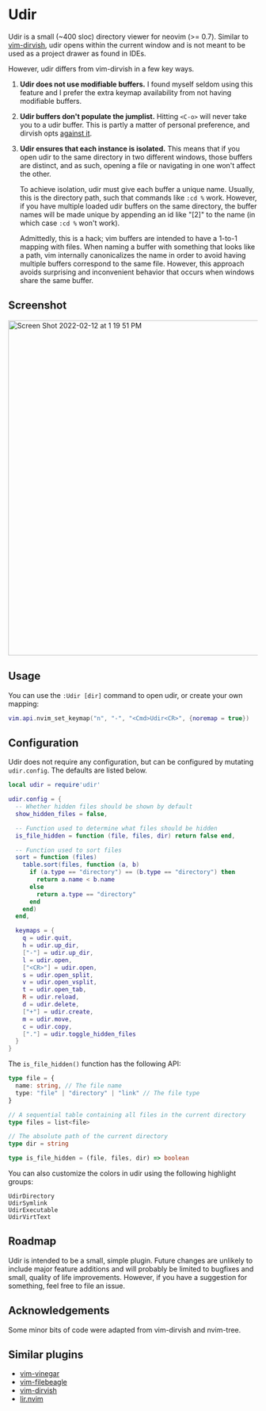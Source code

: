 # Udir

Udir is a small (~400 sloc) directory viewer for neovim (>= 0.7). Similar to
[vim-dirvish](https://github.com/justinmk/vim-dirvish), udir opens within the
current window and is not meant to be used as a project drawer as found in IDEs.

However, udir differs from vim-dirvish in a few key ways.

1) **Udir does not use modifiable buffers.** I found myself seldom using this
   feature and I prefer the extra keymap availability from not having modifiable
   buffers.

2) **Udir buffers don't populate the jumplist.**  Hitting `<C-o>` will never take
   you to a udir buffer. This is partly a matter of personal preference, and dirvish
   opts [against it](https://github.com/justinmk/vim-dirvish/issues/110).

3) **Udir ensures that each instance is isolated.** This means that if you open
   udir to the same directory in two different windows, those buffers are distinct,
   and as such, opening a file or navigating in one won't affect the other.
   
   To achieve isolation, udir must give each buffer a unique name. Usually, this is
   the directory path, such that commands like `:cd %` work. However, if you have
   multiple loaded udir buffers on the same directory, the buffer names will be made
   unique by appending an id like "[2]" to the name (in which case `:cd %` won't work).
   
   Admittedly, this is a hack; vim buffers are intended to have a 1-to-1 mapping
   with files. When naming a buffer with something that looks like a path, vim
   internally canonicalizes the name in order to avoid having multiple buffers
   correspond to the same file. However, this approach avoids surprising and
   inconvenient behavior that occurs when windows share the same buffer.

## Screenshot
<img width="676" alt="Screen Shot 2022-02-12 at 1 19 51 PM" src="https://user-images.githubusercontent.com/54521218/153728813-bcad4cb8-3494-482f-be05-7032f35fed81.png">

## Usage

You can use the `:Udir [dir]` command to open udir, or create your own mapping:
``` lua
vim.api.nvim_set_keymap("n", "-", "<Cmd>Udir<CR>", {noremap = true})
```


## Configuration

Udir does not require any configuration, but can be configured by mutating `udir.config`.
The defaults are listed below.

```lua
local udir = require'udir'

udir.config = {
  -- Whether hidden files should be shown by default
  show_hidden_files = false,

  -- Function used to determine what files should be hidden
  is_file_hidden = function (file, files, dir) return false end,

  -- Function used to sort files
  sort = function (files)
    table.sort(files, function (a, b)
      if (a.type == "directory") == (b.type == "directory") then
        return a.name < b.name
      else
        return a.type == "directory"
      end
    end)
  end,

  keymaps = {
    q = udir.quit,
    h = udir.up_dir,
    ["-"] = udir.up_dir,
    l = udir.open,
    ["<CR>"] = udir.open,
    s = udir.open_split,
    v = udir.open_vsplit,
    t = udir.open_tab,
    R = udir.reload,
    d = udir.delete,
    ["+"] = udir.create,
    m = udir.move,
    c = udir.copy,
    ["."] = udir.toggle_hidden_files
  }
}
```

The `is_file_hidden()` function has the following API:
```typescript
type file = {
  name: string, // The file name
  type: "file" | "directory" | "link" // The file type
}

// A sequential table containing all files in the current directory
type files = list<file>

// The absolute path of the current directory
type dir = string

type is_file_hidden = (file, files, dir) => boolean
```

You can also customize the colors in udir using the following highlight groups:
```
UdirDirectory
UdirSymlink
UdirExecutable
UdirVirtText
```

## Roadmap

Udir is intended to be a small, simple plugin. Future changes are unlikely to
include major feature additions and will probably be limited to bugfixes and
small, quality of life improvements. However, if you have a suggestion for
something, feel free to file an issue.

## Acknowledgements

Some minor bits of code were adapted from vim-dirvish and nvim-tree.

## Similar plugins

- [vim-vinegar](https://github.com/tpope/vim-vinegar)
- [vim-filebeagle](https://github.com/jeetsukumaran/vim-filebeagle)
- [vim-dirvish](https://github.com/justinmk/vim-dirvish)
- [lir.nvim](https://github.com/tamago324/lir.nvim)
